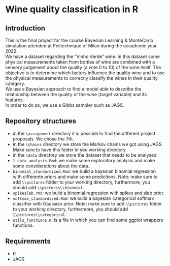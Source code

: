 # Wine quality classification in R
## Introduction
This is the final project for the course Bayesian Learning & MonteCarlo simulation attended at Politechnique of Milan during the accademic year 2022.\
We have a dataset regarding the ”Vinho Verde” wine. In this dataset some physical measurements
taken from bottles of wine are combined with a sensory judgement about the quality (a vote 0 to 10)
of the wine itself.
The objective is to determine which factors influence the quality wine and to use the physical
measurements to correctly classify the wines in their quality category.\
We use a Bayesian approach to find a model able to describe the relationship between the quality of the wine (target variable) and its features.\
In order to do so, we use a Gibbs sampler such as JAGS.
## Repository structures
- in the `\assignment` directory it is possible to find the different project proposals. We chose the 7th.
- in the `\chains` directory we store the Markov chains we got using JAGS. Make sure to have this folder in you working directory.
- in the `\data` directory we store the dataset that needs to be analysed
- `1_data_analysis.Rmd`: we make some exploratory analysis and make some considerations about the data. 
- `binomial_standardized.Rmd`: we build a bayesian binomial regression with differente priors and make some predictions. Note: make sure to add `\\pictures` folder to
  your working directory, furthermore, you should add `\\pictures\\binomial`.
- `spikeslab.rmd`: we build a binomial regression with spikes and slab prior.
- `softmax_standardized.Rmd`: we build a bayesian categorical softmax classifier with Gaussian prior. Note: make sure to add `\\pictures` folder to
  your working directory, furthermore, you should add `\\pictures\\categorical`.
- `utils_functions.R`: is a file in which you can find some ggplot wrappers functions.

## Requirements
- R
- JAGS 

